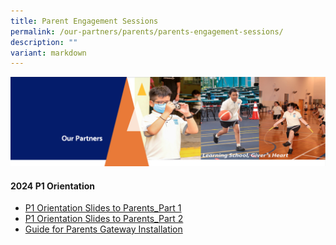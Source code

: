 ```yaml
---
title: Parent Engagement Sessions
permalink: /our-partners/parents/parents-engagement-sessions/
description: ""
variant: markdown
---
```

<img src="/images/OurPartners.png">
<h4><strong>2024 P1 Orientation</strong></h4>
<ul>
<li><a href="/files/2024_P1_Orientation_Sharing_for_Parents_Part_1.pdf" target="_blank" rel="noopener">P1 Orientation Slides to Parents_Part 1</a></li>
<li><a href="/files/2024_P1_Orientation_Sharing_for_Parents_Part_2.pdf" target="_blank" rel="noopener">P1 Orientation Slides to Parents_Part 2</a></li>
<li><a href="/files/Parents%20Gateway%20Instrutional%20Guide%20(Installation).pdf" target="_blank" rel="noopener">Guide for Parents Gateway Installation</a></li>
</ul>
